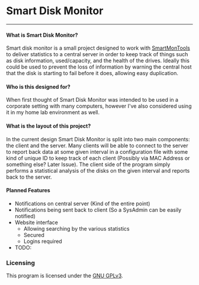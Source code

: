 # Smart Disk Monitor
---
#### What is Smart Disk Monitor?
Smart disk monitor is a small project designed to work with [SmartMonTools](https://www.smartmontools.org/)  to deliver statistics to a central server in order to keep track of things such as disk information, used/capacity, and the health of the drives.  Ideally this could be used to prevent the loss of information by warning the central host that the disk is starting to fail before it does, allowing easy duplication.  

#### Who is this designed for?
When first thought of Smart Disk Monitor was intended to be used in a corporate setting with many computers, however I've also considered using it in my home lab environment as well.

#### What is the layout of this project?
In the current design Smart Disk Monitor is split into two main components: the client and the server.  Many clients will be able to connect to the server to report back data at some given interval in a configuration file with some kind of unique ID to keep track of each client (Possibly via MAC Address or something else? Later Issue).  The client side of the program simply performs a statistical analysis of the disks on the given interval and reports back to the server.

#### Planned Features
* Notifications on central server (Kind of the entire point)
* Notifications being sent back to client (So a SysAdmin can be easily notified)
* Website interface
	* Allowing searching by the various statistics
	* Secured
	* Logins required
* TODO:

### Licensing
This program is licensed under the [GNU GPLv3](https://www.gnu.org/licenses/gpl-3.0.en.html).

